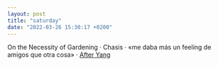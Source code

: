 ```yaml
---
layout: post
title: "saturday"
date: "2022-03-26 15:30:17 +0200"
---
```


On the Necessity of Gardening · Chasis · «me daba más un feeling de amigos que otra cosa» · [After Yang](https://letterboxd.com/javier/film/after-yang)
